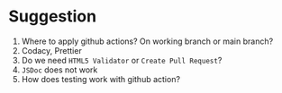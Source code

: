 # Suggestion

1. Where to apply github actions? On working branch or main branch?
2. Codacy, Prettier
3. Do we need `HTML5 Validator` or `Create Pull Request`?
4. `JSDoc` does not work
5. How does testing work with github action?
